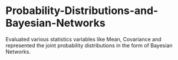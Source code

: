 # Probability-Distributions-and-Bayesian-Networks
Evaluated various statistics variables like Mean, Covariance and represented the joint probability distributions in the form of Bayesian Networks.
